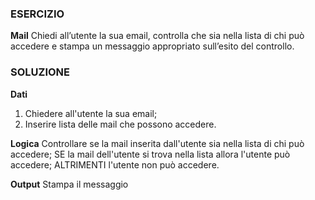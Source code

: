 ### ESERCIZIO

**Mail**
Chiedi all’utente la sua email, controlla che sia nella lista di chi può accedere e stampa un messaggio appropriato sull’esito del controllo.

### SOLUZIONE

**Dati**
1. Chiedere all'utente la sua email;
2. Inserire lista delle mail che possono accedere.

**Logica**
Controllare se la mail inserita dall'utente sia nella lista di chi può accedere;
SE la mail dell'utente si trova nella lista allora l'utente può accedere;
ALTRIMENTI l'utente non può accedere.

**Output**
Stampa il messaggio